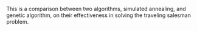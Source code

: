 This is a comparison between two algorithms, simulated annealing, and genetic algorithm, on their effectiveness in solving the traveling salesman problem.

